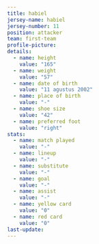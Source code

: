 ```yaml
---
title: habiel
jersey-name: habiel
jersey-number: 11
position: attacker
team: first-team
profile-picture:
details:
  - name: height
    value: "165"
  - name: weight
    value: "57"
  - name: date of birth
    value: "11 agustus 2002"
  - name: place of birth
    value: "-"
  - name: shoe size
    value: "42"
  - name: preferred foot
    value: "right"
stats:
  - name: match played
    value: "-"
  - name: lineup
    value: "-"
  - name: substitute
    value: "-"
  - name: goal
    value: "-"
  - name: assist
    value: "-"
  - name: yellow card
    value: "0"
  - name: red card
    value: "0"
last-update:
---
```

